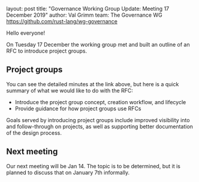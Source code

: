 layout: post
title: "Governance Working Group Update: Meeting 17 December 2019"
author: Val Grimm
team: The Governance WG <https://github.com/rust-lang/wg-governance>


Hello everyone! 

On Tuesday 17 December the working group met and built an outline of an RFC to introduce project groups.

## Project groups

You can see the detailed minutes at the link above, but here is a quick summary of what we would like to do with the RFC: 

* Introduce the project group concept, creation workflow, and lifecycle
* Provide guidance for how project groups use RFCs

Goals served by introducing project groups include improved visibility into and follow-through on projects,
as well as supporting better documentation of the design process.


## Next meeting

Our next meeting will be Jan 14. The topic is to be determined, but it is planned to discuss that on January 7th informally. 

[wg-governance]: https://github.com/rust-lang/wg-governance/
[detailed minutes]: https://github.com/rust-lang/wg-governance/blob/master/minutes/2019.12.17.md
[`rust-dev-tools`]: https://github.com/rust-dev-tools/
[`youtube`]: https://www.youtube.com/watch?v=q6us8yhDDUU&feature=youtu.be
